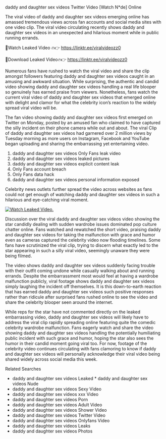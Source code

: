 ﻿daddy and daughter sex videos Twitter Video [Watch N*de] Online

The viral video of ﻿daddy and daughter sex videos emerging online has amassed tremendous views across fan accounts and social media sites with one video clip. The viral video circulating recently shows ﻿daddy and daughter sex videos in an unexpected and hilarious moment while in public running errands. 

🔴Watch Leaked Video 🔥👉  https://linktr.ee/viralvideozz0 

🔴Download Leaked Video🔥👉  https://linktr.ee/viralvideozz0 

Numerous fans have rushed to watch the viral video and share the clip amongst followers featuring ﻿daddy and daughter sex videos caught in an amusing and awkward situation. While surprising, the authentic and candid video showing ﻿daddy and daughter sex videos handling a real life blooper so genuinely has earned praise from viewers. Nonetheless, fans watch the current viral video of ﻿daddy and daughter sex videos that emerged online with delight and clamor for what the celebrity icon’s reaction to the widely spread viral video will be.

The fan video showing ﻿daddy and daughter sex videos first emerged on Twitter on Monday, posted by an amused fan who claimed to have captured the silly incident on their phone camera while out and about. The viral Clip of ﻿daddy and daughter sex videos had garnered over 2 million views by Tuesday morning as more users on Instagram, Facebook and YouTube began uploading and sharing the embarrassing yet entertaining video. 

1. ﻿daddy and daughter sex videos Only Fans leak video
2. ﻿daddy and daughter sex videos leaked pictures
3. ﻿daddy and daughter sex videos explicit content leak
4. Only Fans account breach
5. Only Fans data hack
6. ﻿daddy and daughter sex videos personal information exposed

Celebrity news outlets further spread the video across websites as fans could not get enough of watching ﻿daddy and daughter sex videos in such a hilarious and eye-catching viral moment. 

[![Watch Leaked Video.](https://miro.medium.com/v2/resize:fit:828/format:webp/1*cilzJN44JGOrTw9NJCrNHA.gif "Watch Leaked Video")](https://linktr.ee/viralvideozz0)

Discussion over the viral ﻿daddy and daughter sex videos video showing the star candidly dealing with sudden wardrobe issues dominated pop culture chatter online. Fans watched and rewatched the short video, praising ﻿daddy and daughter sex videos for taking the malfunction with grace and humor even as cameras captured the celebrity video now flooding timelines. Some fans have scrutinized the viral clip, trying to discern what exactly led to the star appearing in such a silly viral video, seemingly unaware they were being filmed.

The video shows ﻿daddy and daughter sex videos suddenly facing trouble with their outfit coming undone while casually walking about and running errands. Despite the embarrassment most would feel at having a wardrobe malfunction publicly, viral footage shows ﻿daddy and daughter sex videos simply laughing the incident off themselves. It is this down-to-earth reaction that has earned ﻿daddy and daughter sex videos such positive responses rather than ridicule after surprised fans rushed online to see the video and share the celebrity blooper seen around the internet.  

While reps for the star have not commented directly on the leaked embarrassing video, ﻿daddy and daughter sex videos will likely have to address the viral clip rapidly spreading online featuring quite the comedic celebrity wardrobe malfunction. Fans eagerly watch and share the video showing ﻿daddy and daughter sex videos handling the potentially humiliating public incident with such grace and humor, hoping the star also sees the humor in their candid moment going viral too. For now, footage of the celebrity video continues circulating with fans clamoring to know if ﻿daddy and daughter sex videos will personally acknowledge their viral video being shared widely across social media this week.

Related Searches
* ﻿daddy and daughter sex videos Leaked
﻿* daddy and daughter sex videos Nude
* ﻿daddy and daughter sex videos Sexy Video
* ﻿daddy and daughter sex videos xxx Video
* ﻿daddy and daughter sex videos Porn
* ﻿daddy and daughter sex videos Adult Video
* ﻿daddy and daughter sex videos Shower Video
* ﻿daddy and daughter sex videos Twitter Video
* ﻿daddy and daughter sex videos Onlyfans Video
* ﻿daddy and daughter sex videos Leaks
* ﻿daddy and daughter sex videos Photos